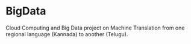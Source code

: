 # BigData
Cloud Computing and Big Data project on Machine Translation from one regional language (Kannada) to another (Telugu).
